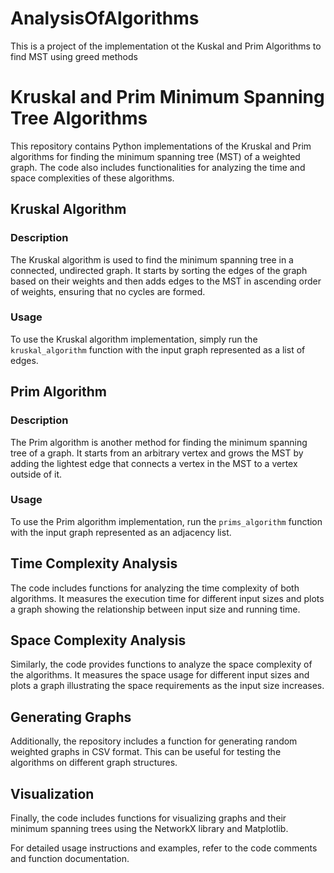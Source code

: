 # AnalysisOfAlgorithms
This is a project of the implementation ot the Kuskal and Prim Algorithms to find MST using greed methods
# Kruskal and Prim Minimum Spanning Tree Algorithms

This repository contains Python implementations of the Kruskal and Prim algorithms for finding the minimum spanning tree (MST) of a weighted graph. The code also includes functionalities for analyzing the time and space complexities of these algorithms.

## Kruskal Algorithm

### Description
The Kruskal algorithm is used to find the minimum spanning tree in a connected, undirected graph. It starts by sorting the edges of the graph based on their weights and then adds edges to the MST in ascending order of weights, ensuring that no cycles are formed.

### Usage
To use the Kruskal algorithm implementation, simply run the `kruskal_algorithm` function with the input graph represented as a list of edges.

## Prim Algorithm

### Description
The Prim algorithm is another method for finding the minimum spanning tree of a graph. It starts from an arbitrary vertex and grows the MST by adding the lightest edge that connects a vertex in the MST to a vertex outside of it.

### Usage
To use the Prim algorithm implementation, run the `prims_algorithm` function with the input graph represented as an adjacency list.

## Time Complexity Analysis

The code includes functions for analyzing the time complexity of both algorithms. It measures the execution time for different input sizes and plots a graph showing the relationship between input size and running time.

## Space Complexity Analysis

Similarly, the code provides functions to analyze the space complexity of the algorithms. It measures the space usage for different input sizes and plots a graph illustrating the space requirements as the input size increases.

## Generating Graphs

Additionally, the repository includes a function for generating random weighted graphs in CSV format. This can be useful for testing the algorithms on different graph structures.

## Visualization

Finally, the code includes functions for visualizing graphs and their minimum spanning trees using the NetworkX library and Matplotlib.

For detailed usage instructions and examples, refer to the code comments and function documentation.

